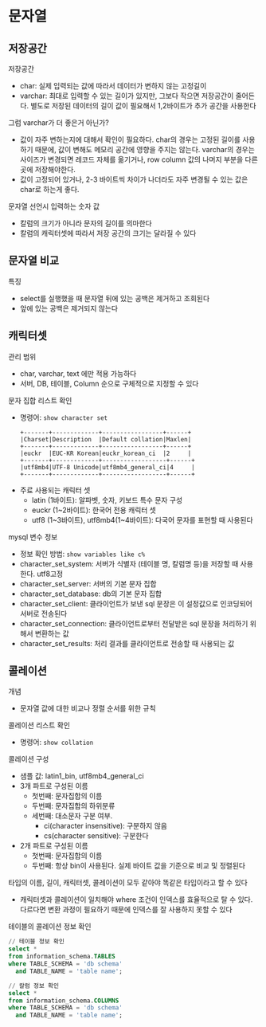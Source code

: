 # 문자열
## 저장공간
저장공간
- char: 실제 입력되는 값에 따라서 데이터가 변하지 않는 고정길이
- varchar: 최대로 입력할 수 있는 길이가 있지만, 그보다 작으면 저장공간이 줄어든다. 별도로 저장된 데이터의 길이 값이 필요해서 1,2바이트가 추가 공간을 사용한다

그럼 varchar가 더 좋은거 아닌가?
- 값이 자주 변하는지에 대해서 확인이 필요하다. char의 경우는 고정된 길이를 사용하기 때문에, 값이 변해도 메모리 공간에 영향을 주지는 않는다. varchar의 경우는 사이즈가 변경되면 레코드 자체를 옮기거나, row column 값의 나머지 부분을 다른 곳에 저장해야한다. 
- 값이 고정되어 있거나, 2-3 바이트씩 차이가 나더라도 자주 변경될 수 있는 값은 char로 하는게 좋다.

문자열 선언시 입력하는 숫자 값
- 칼럼의 크기가 아니라 문자의 길이를 의마한다
- 칼럼의 캐릭터셋에 따라서 저장 공간의 크기는 달라질 수 있다

## 문자열 비교
특징
- select를 실행했을 때 문자열 뒤에 있는 공백은 제거하고 조회된다
- 앞에 있는 공백은 제거되지 않는다

## 캐릭터셋
관리 범위
- char, varchar, text 에만 적용 가능하다
- 서버, DB, 테이블, Column 순으로 구체적으로 지정할 수 있다

문자 집합 리스트 확인
- 명령어: `show character set`
    ```
    +-------+-------------+-----------------+------+
    |Charset|Description  |Default collation|Maxlen|
    +-------+-------------+-----------------+------+
    |euckr  |EUC-KR Korean|euckr_korean_ci  |2     |
    +-------+-------------+------------------+------+
    |utf8mb4|UTF-8 Unicode|utf8mb4_general_ci|4     |
    +-------+-------------+------------------+------+
    ```
- 주료 사용되는 캐릭터 셋
   - latin (1바이트): 알파벳, 숫자, 키보드 특수 문자 구성
   - euckr (1~2바이트): 한국어 전용 캐릭터 셋
   - utf8 (1~3바이트), utf8mb4(1~4바이트): 다국어 문자를 표현할 때 사용된다

mysql 변수 정보
- 정보 확인 방법: `show variables like c%`
- character_set_system: 서버가 식별자 (테이블 명, 칼럼명 등)을 저장할 때 사용한다. utf8고정
- character_set_server: 서버의 기본 문자 집합
- character_set_database: db의 기본 문자 집합
- character_set_client: 클라이언트가 보낸 sql 문장은 이 설정값으로 인코딩되어 서버로 전송된다
- character_set_connection: 클라이언트로부터 전달받은 sql 문장을 처리하기 위해서 변환하는 값
- character_set_results: 처리 결과를 클라이언트로 전송할 때 사용되는 값

## 콜레이션
개념
- 문자열 값에 대한 비교나 정렬 순서를 위한 규칙

콜레이션 리스트 확인
- 명령어: `show collation`

콜레이션 구성
- 샘플 값: latin1_bin, utf8mb4_general_ci
- 3개 파트로 구성된 이름
   - 첫번째: 문자집합의 이름
   - 두번째: 문자집합의 하위분류
   - 세번째: 대소문자 구분 여부. 
      - ci(character insensitive): 구분하지 않음
      - cs(character sensitive): 구분한다
- 2개 파트로 구성된 이름
   - 첫번째: 문자집합의 이름
   - 두번째: 항상 bin이 사용된다. 실제 바이트 값을 기준으로 비교 및 정렬된다

타입의 이름, 길이, 캐릭터셋, 콜레이션이 모두 같아야 똑같은 타입이라고 할 수 있다
- 캐릭터셋과 콜레이션이 일치해야 where 조건이 인덱스를 효율적으로 탈 수 있다. 다르다면 변환 과정이 필요하기 때문에 인덱스를 잘 사용하지 못할 수 있다

테이블의 콜레이션 정보 확인
```sql
// 테이블 정보 확인
select *
from information_schema.TABLES
where TABLE_SCHEMA = 'db schema'
  and TABLE_NAME = 'table name';

// 칼럼 정보 확인
select *
from information_schema.COLUMNS
where TABLE_SCHEMA = 'db schema'
  and TABLE_NAME = 'table name';
```